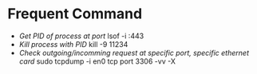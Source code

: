# Frequent Command
- *Get PID of process at port* lsof -i :443
- *Kill process with PID* kill -9 11234
- *Check outgoing/incomming request at specific port, specific ethernet card* sudo tcpdump -i en0 tcp port 3306 -vv -X
